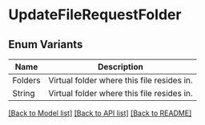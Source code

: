 # UpdateFileRequestFolder

## Enum Variants

| Name | Description |
|---- | -----|
| Folders | Virtual folder where this file resides in. |
| String | Virtual folder where this file resides in. |

[[Back to Model list]](../README.md#documentation-for-models) [[Back to API list]](../README.md#documentation-for-api-endpoints) [[Back to README]](../README.md)


